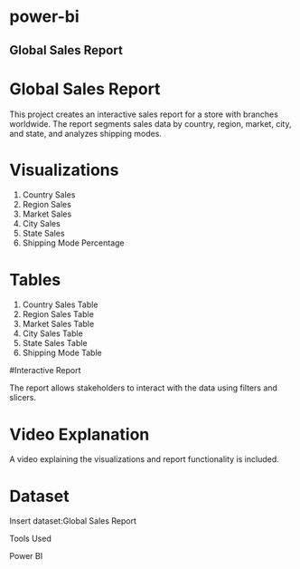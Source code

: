 # power-bi
## Global Sales Report

# Global Sales Report

This project creates an interactive sales report for a store with branches worldwide. The report segments sales data by country, region, market, city, and state, and analyzes shipping modes.

# Visualizations

1. Country Sales
2. Region Sales
3. Market Sales
4. City Sales
5. State Sales
6. Shipping Mode Percentage

# Tables

1. Country Sales Table
2. Region Sales Table
3. Market Sales Table
4. City Sales Table
5. State Sales Table
6. Shipping Mode Table

#Interactive Report

The report allows stakeholders to interact with the data using filters and slicers.

# Video Explanation

A video explaining the visualizations and report functionality is included.

# Dataset

Insert dataset:Global Sales Report

Tools Used

Power BI
